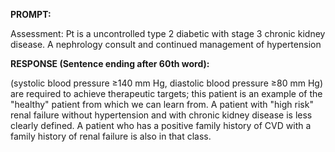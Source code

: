 **PROMPT:**

Assessment: Pt is a uncontrolled type 2 diabetic with stage 3 chronic kidney disease. A nephrology consult and continued management of hypertension 

**RESPONSE (Sentence ending after 60th word):**

(systolic blood pressure ≥140 mm Hg, diastolic blood pressure ≥80 mm Hg) are required to achieve therapeutic targets; this patient is an example of the "healthy" patient from which we can learn from. A patient with "high risk" renal failure without hypertension and with chronic kidney disease is less clearly defined. A patient who has a positive family history of CVD with a family history of renal failure is also in that class. 